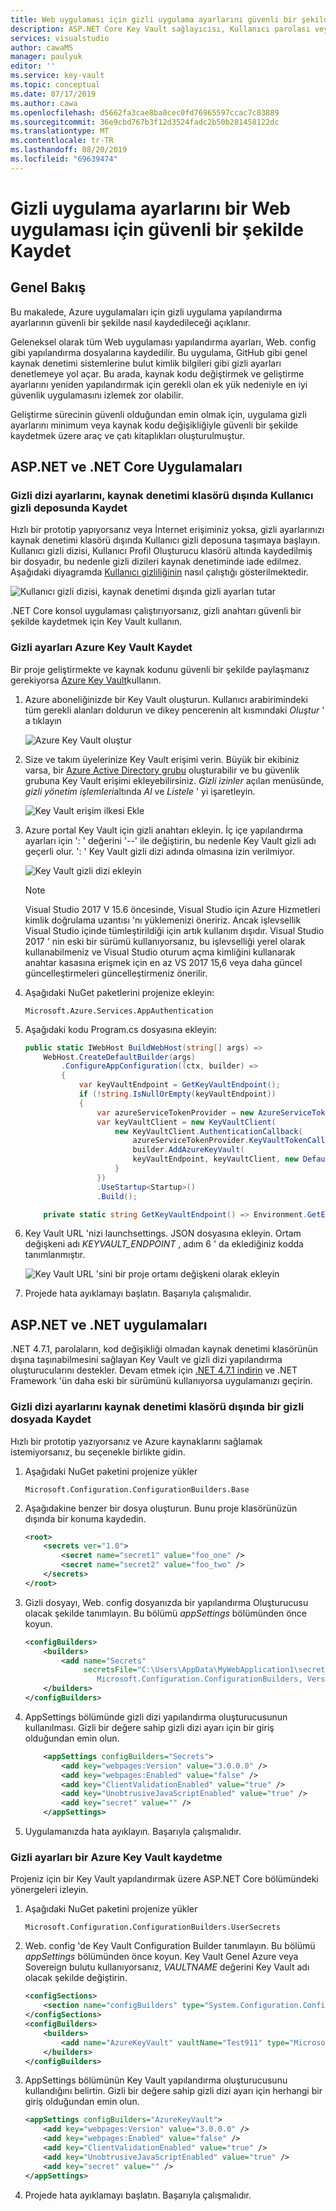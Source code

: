 ```yaml
---
title: Web uygulaması için gizli uygulama ayarlarını güvenli bir şekilde kaydetme-Azure Key Vault | Microsoft Docs
description: ASP.NET Core Key Vault sağlayıcısı, Kullanıcı parolası veya .NET 4.7.1 yapılandırma oluşturucuları kullanarak Azure kimlik bilgileri veya üçüncü taraf API anahtarları gibi gizli uygulama ayarlarını güvenli bir şekilde kaydetme
services: visualstudio
author: cawaMS
manager: paulyuk
editor: ''
ms.service: key-vault
ms.topic: conceptual
ms.date: 07/17/2019
ms.author: cawa
ms.openlocfilehash: d5662fa3cae8ba0cec0fd76965597ccac7c83889
ms.sourcegitcommit: 36e9cbd767b3f12d3524fadc2b50b281458122dc
ms.translationtype: MT
ms.contentlocale: tr-TR
ms.lasthandoff: 08/20/2019
ms.locfileid: "69639474"
---
```

# <a name="securely-save-secret-application-settings-for-a-web-application"></a>Gizli uygulama ayarlarını bir Web uygulaması için güvenli bir şekilde Kaydet

## <a name="overview"></a>Genel Bakış
Bu makalede, Azure uygulamaları için gizli uygulama yapılandırma ayarlarının güvenli bir şekilde nasıl kaydedileceği açıklanır.

Geleneksel olarak tüm Web uygulaması yapılandırma ayarları, Web. config gibi yapılandırma dosyalarına kaydedilir. Bu uygulama, GitHub gibi genel kaynak denetimi sistemlerine bulut kimlik bilgileri gibi gizli ayarları denetlemeye yol açar. Bu arada, kaynak kodu değiştirmek ve geliştirme ayarlarını yeniden yapılandırmak için gerekli olan ek yük nedeniyle en iyi güvenlik uygulamasını izlemek zor olabilir.

Geliştirme sürecinin güvenli olduğundan emin olmak için, uygulama gizli ayarlarını minimum veya kaynak kodu değişikliğiyle güvenli bir şekilde kaydetmek üzere araç ve çatı kitaplıkları oluşturulmuştur.

## <a name="aspnet-and-net-core-applications"></a>ASP.NET ve .NET Core Uygulamaları

### <a name="save-secret-settings-in-user-secret-store-that-is-outside-of-source-control-folder"></a>Gizli dizi ayarlarını, kaynak denetimi klasörü dışında Kullanıcı gizli deposunda Kaydet
Hızlı bir prototip yapıyorsanız veya İnternet erişiminiz yoksa, gizli ayarlarınızı kaynak denetimi klasörü dışında Kullanıcı gizli deposuna taşımaya başlayın. Kullanıcı gizli dizisi, Kullanıcı Profil Oluşturucu klasörü altında kaydedilmiş bir dosyadır, bu nedenle gizli dizileri kaynak denetiminde iade edilmez. Aşağıdaki diyagramda [Kullanıcı gizliliğinin](https://docs.microsoft.com/aspnet/core/security/app-secrets?tabs=visual-studio) nasıl çalıştığı gösterilmektedir.

![Kullanıcı gizli dizisi, kaynak denetimi dışında gizli ayarları tutar](./media/vs-secure-secret-appsettings/aspnetcore-usersecret.PNG)

.NET Core konsol uygulaması çalıştırıyorsanız, gizli anahtarı güvenli bir şekilde kaydetmek için Key Vault kullanın.

### <a name="save-secret-settings-in-azure-key-vault"></a>Gizli ayarları Azure Key Vault Kaydet
Bir proje geliştirmekte ve kaynak kodunu güvenli bir şekilde paylaşmanız gerekiyorsa [Azure Key Vault](https://azure.microsoft.com/services/key-vault/)kullanın.

1. Azure aboneliğinizde bir Key Vault oluşturun. Kullanıcı arabirimindeki tüm gerekli alanları doldurun ve dikey pencerenin alt kısmındaki *Oluştur* ' a tıklayın

    ![Azure Key Vault oluştur](./media/vs-secure-secret-appsettings/create-keyvault.PNG)

2. Size ve takım üyelerinize Key Vault erişimi verin. Büyük bir ekibiniz varsa, bir [Azure Active Directory grubu](../active-directory/active-directory-groups-create-azure-portal.md) oluşturabilir ve bu güvenlik grubuna Key Vault erişimi ekleyebilirsiniz. *Gizli izinler* açılan menüsünde, *gizli yönetim işlemleri*altında *Al* ve *Listele* ' yi işaretleyin.

    ![Key Vault erişim ilkesi Ekle](./media/vs-secure-secret-appsettings/add-keyvault-access-policy.png)

3. Azure portal Key Vault için gizli anahtarı ekleyin. İç içe yapılandırma ayarları için ': ' değerini '--' ile değiştirin, bu nedenle Key Vault gizli adı geçerli olur. ': ' Key Vault gizli dizi adında olmasına izin verilmiyor.

    ![Key Vault gizli dizi ekleyin](./media/vs-secure-secret-appsettings/add-keyvault-secret.png)

    > [!NOTE] 
    > Visual Studio 2017 V 15.6 öncesinde, Visual Studio için Azure Hizmetleri kimlik doğrulama uzantısı 'nı yüklemenizi öneririz. Ancak işlevsellik Visual Studio içinde tümleştirildiği için artık kullanım dışıdır. Visual Studio 2017 ' nin eski bir sürümü kullanıyorsanız, bu işlevselliği yerel olarak kullanabilmeniz ve Visual Studio oturum açma kimliğini kullanarak anahtar kasasına erişmek için en az VS 2017 15,6 veya daha güncel güncelleştirmeleri güncelleştirmeniz önerilir.
    >
 
4. Aşağıdaki NuGet paketlerini projenize ekleyin:

    ```
    Microsoft.Azure.Services.AppAuthentication
    ```
5. Aşağıdaki kodu Program.cs dosyasına ekleyin:

    ```csharp
    public static IWebHost BuildWebHost(string[] args) =>
        WebHost.CreateDefaultBuilder(args)
            .ConfigureAppConfiguration((ctx, builder) =>
            {
                var keyVaultEndpoint = GetKeyVaultEndpoint();
                if (!string.IsNullOrEmpty(keyVaultEndpoint))
                {
                    var azureServiceTokenProvider = new AzureServiceTokenProvider();
                    var keyVaultClient = new KeyVaultClient(
                        new KeyVaultClient.AuthenticationCallback(
                            azureServiceTokenProvider.KeyVaultTokenCallback));
                            builder.AddAzureKeyVault(
                            keyVaultEndpoint, keyVaultClient, new DefaultKeyVaultSecretManager());
                        }
                    })
                    .UseStartup<Startup>()
                    .Build();

        private static string GetKeyVaultEndpoint() => Environment.GetEnvironmentVariable("KEYVAULT_ENDPOINT");
    ```
6. Key Vault URL 'nizi launchsettings. JSON dosyasına ekleyin. Ortam değişkeni adı *KEYVAULT_ENDPOINT* , adım 6 ' da eklediğiniz kodda tanımlanmıştır.

    ![Key Vault URL 'sini bir proje ortamı değişkeni olarak ekleyin](./media/vs-secure-secret-appsettings/add-keyvault-url.png)

7. Projede hata ayıklamayı başlatın. Başarıyla çalışmalıdır.

## <a name="aspnet-and-net-applications"></a>ASP.NET ve .NET uygulamaları

.NET 4.7.1, parolaların, kod değişikliği olmadan kaynak denetimi klasörünün dışına taşınabilmesini sağlayan Key Vault ve gizli dizi yapılandırma oluşturucularını destekler.
Devam etmek için [.NET 4.7.1 indirin](https://www.microsoft.com/download/details.aspx?id=56115) ve .NET Framework 'ün daha eski bir sürümünü kullanıyorsa uygulamanızı geçirin.

### <a name="save-secret-settings-in-a-secret-file-that-is-outside-of-source-control-folder"></a>Gizli dizi ayarlarını kaynak denetimi klasörü dışında bir gizli dosyada Kaydet
Hızlı bir prototip yazıyorsanız ve Azure kaynaklarını sağlamak istemiyorsanız, bu seçenekle birlikte gidin.

1. Aşağıdaki NuGet paketini projenize yükler
    ```
    Microsoft.Configuration.ConfigurationBuilders.Base
    ```

2. Aşağıdakine benzer bir dosya oluşturun. Bunu proje klasörünüzün dışında bir konuma kaydedin.

    ```xml
    <root>
        <secrets ver="1.0">
            <secret name="secret1" value="foo_one" />
            <secret name="secret2" value="foo_two" />
        </secrets>
    </root>
    ```

3. Gizli dosyayı, Web. config dosyanızda bir yapılandırma Oluşturucusu olacak şekilde tanımlayın. Bu bölümü *appSettings* bölümünden önce koyun.

    ```xml
    <configBuilders>
        <builders>
            <add name="Secrets"
                 secretsFile="C:\Users\AppData\MyWebApplication1\secret.xml" type="Microsoft.Configuration.ConfigurationBuilders.UserSecretsConfigBuilder,
                    Microsoft.Configuration.ConfigurationBuilders, Version=1.0.0.0, Culture=neutral" />
        </builders>
    </configBuilders>
    ```

4. AppSettings bölümünde gizli dizi yapılandırma oluşturucusunun kullanılması. Gizli bir değere sahip gizli dizi ayarı için bir giriş olduğundan emin olun.

    ```xml
        <appSettings configBuilders="Secrets">
            <add key="webpages:Version" value="3.0.0.0" />
            <add key="webpages:Enabled" value="false" />
            <add key="ClientValidationEnabled" value="true" />
            <add key="UnobtrusiveJavaScriptEnabled" value="true" />
            <add key="secret" value="" />
        </appSettings>
    ```

5. Uygulamanızda hata ayıklayın. Başarıyla çalışmalıdır.

### <a name="save-secret-settings-in-an-azure-key-vault"></a>Gizli ayarları bir Azure Key Vault kaydetme
Projeniz için bir Key Vault yapılandırmak üzere ASP.NET Core bölümündeki yönergeleri izleyin.

1. Aşağıdaki NuGet paketini projenize yükler
   ```
   Microsoft.Configuration.ConfigurationBuilders.UserSecrets
   ```

2. Web. config 'de Key Vault Configuration Builder tanımlayın. Bu bölümü *appSettings* bölümünden önce koyun. Key Vault Genel Azure veya Sovereign bulutu kullanıyorsanız, *VAULTNAME* değerini Key Vault adı olacak şekilde değiştirin.

    ```xml
    <configSections>
        <section name="configBuilders" type="System.Configuration.ConfigurationBuildersSection, System.Configuration, Version=4.0.0.0, Culture=neutral, PublicKeyToken=b03f5f7f11d50a3a" restartOnExternalChanges="false" requirePermission="false" />
    </configSections>
    <configBuilders>
        <builders>
            <add name="AzureKeyVault" vaultName="Test911" type="Microsoft.Configuration.ConfigurationBuilders.AzureKeyVaultConfigBuilder, ConfigurationBuilders, Version=1.0.0.0, Culture=neutral" />
        </builders>
    </configBuilders>
    ```
3. AppSettings bölümünün Key Vault yapılandırma oluşturucusunu kullandığını belirtin. Gizli bir değere sahip gizli dizi ayarı için herhangi bir giriş olduğundan emin olun.

   ```xml
   <appSettings configBuilders="AzureKeyVault">
       <add key="webpages:Version" value="3.0.0.0" />
       <add key="webpages:Enabled" value="false" />
       <add key="ClientValidationEnabled" value="true" />
       <add key="UnobtrusiveJavaScriptEnabled" value="true" />
       <add key="secret" value="" />
   </appSettings>
   ```

4. Projede hata ayıklamayı başlatın. Başarıyla çalışmalıdır.
